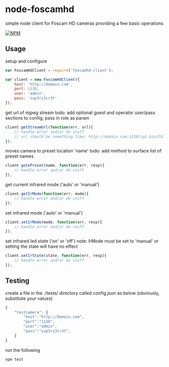 node-foscamhd
=============

simple node client for Foscam HD cameras providing a few basic operations

[![NPM](https://nodei.co/npm/foscamhd-client.png?compact=true)](https://nodei.co/npm/foscamhd-client/)

## Usage

setup and configure
```javascript
var FoscamHdClient = require('foscamhd-client');

var client = new FoscamHdClient({
	host: 'http://domain.com',
	port: 1138,
	user: 'admin',
	pass: 'sup3rs3cr3t'
});
```

get url of mjpeg stream
todo: add optional guest and operator user/pass sections to config, pass in role as param
```javascript
client.getStreamUrl(function(err, url){
	// handle error and/or do stuff
	// url should be something like: http://domain.com:1138/cgi-bin/CGIStream.cgi?cmd=GetMJStream&usr=admin&pwd=sup3rs3cr3t
});
```

moves camera to preset location 'name'
todo: add method to surface list of preset names
```javascript
client.gotoPreset(name, function(err, resp){
	// handle error and/or do stuff
});
```

get current infrared mode ('auto' or 'manual')
```javascript
client.getIrMode(function(err, mode){
	// handle error and/or do stuff
});
```

set infrared mode ('auto' or 'manual')
```javascript
client.setIrMode(mode, function(err, resp){
	// handle error and/or do stuff
});
```

set infrared led state ('on' or 'off')
note: IrMode must be set to 'manual' or setting the state will have no effect
```javascript
client.setIrState(state, function(err, resp){
	// handle error and/or do stuff
});
```

## Testing

create a file in the ./tests/ directory called config.json as below (obviously, substitute your values)
```javascript
{
	"testcamera": {
		"host":"http://domain.com",
		"port":"1138",
		"user":"admin",
		"pass":"sup3rs3cr3t",
	}
}
```

run the following
```bash
npm test
```
